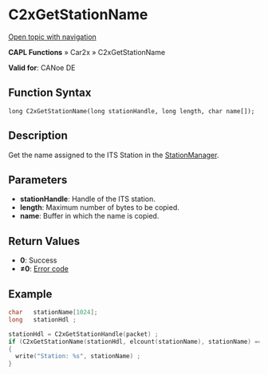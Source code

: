 # C2xGetStationName

[Open topic with navigation](../../../../../CANoeDEFamily.htm#Topics/CAPLFunctions/Car2x/Functions/CAPLfunctionC2xGetStationName.md)

**CAPL Functions** » Car2x » C2xGetStationName

**Valid for**: CANoe DE

## Function Syntax

```plaintext
long C2xGetStationName(long stationHandle, long length, char name[]);
```

## Description

Get the name assigned to the ITS Station in the [StationManager](../../../CANoeCANalyzer/Car2x/windows/StationManager/StationManager.md).

## Parameters

- **stationHandle**: Handle of the ITS station.
- **length**: Maximum number of bytes to be copied.
- **name**: Buffer in which the name is copied.

## Return Values

- **0**: Success
- **≠0**: [Error code](../CAPLfunctionsCar2xErrorCodes.md)

## Example

```c
char   stationName[1024];
long   stationHdl ;

stationHdl = C2xGetStationHandle(packet) ;
if (C2xGetStationName(stationHdl, elcount(stationName), stationName) == 0)
{
  write("Station: %s", stationName) ;
}
```
